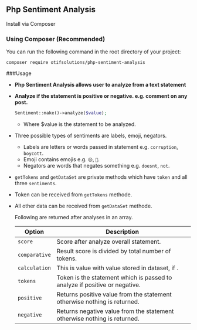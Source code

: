 ## Php Sentiment Analysis

Install via Composer

### Using Composer (Recommended)

You can run the following command in the root directory of your project:
```
composer require otifsolutions/php-sentiment-analysis
```
###Usage

+ __Php Sentiment Analysis allows user to analyze from a text statement__
+ __Analyze if the statement is positive or negative. e.g. comment on any post.__

   ```php
   Sentiment::make()->analyze($value);
   ```
  - Where $value is the statement to be analyzed.
    
+  Three possible types of sentiments are labels, emoji, negators.
   - Labels are letters or words passed in statement e.g. `corruption`, `boycott`.
   - Emoji contains emojis e.g. `😍`, `💖`.
   - Negators are words that negates something e.g. `doesnt`, `not`.
   
+  `getTokens` and `getDataSet` are private methods which have `token` and all three `sentiments`.

+  Token can be received from `getTokens` methode. 
+  All other data can be received from `getDataSet` methode. 
   
   Following are returned after analyses in an array.

      | Option       |Description                                           |
      |--------------|---------------------------------------------------|
      | `score`        |Score after analyze overall statement.    |
      | `comparative`  |Result score is divided by total number of tokens.   |
      | `calculation`   |This is value with value stored in dataset, if .              |
      | `tokens`        |Token is the statement which is passed to analyze if positive or negative.     |
      | `positive`      |Returns positive value from the statement otherwise nothing is returned.         | 
      | `negative`      |Returns negative value from the statement otherwise nothing is returned.         | 
   


